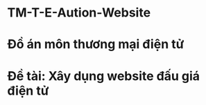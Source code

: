 # TM-T-E-Aution-Website
# Đồ án môn thương mại điện tử
# Đề tài: Xây dụng website đấu giá điện tử

#
